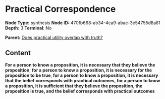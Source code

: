 # Practical Correspondence

**Node Type:** synthesis
**Node ID:** 470fb668-ab34-4ca9-abac-3e54755d8a81
**Depth:** 3
**Terminal:** No

**Parent:** [Does practical utility overlap with truth?](does-practical-utility-overlap-with-truth.md)

## Content

**For a person to know a proposition, it is necessary that they believe the proposition**, **for a person to know a proposition, it is necessary for the proposition to be true**, **for a person to know a proposition, it is necessary that the belief corresponds with practical outcomes**, **for a person to know a proposition, it is sufficient that they believe the proposition, the proposition is true, and the belief corresponds with practical outcomes**
